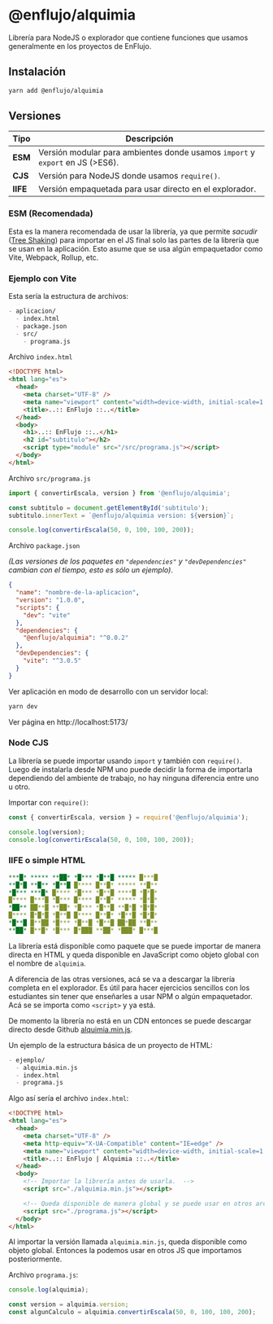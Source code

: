 # @enflujo/alquimia

Librería para NodeJS o explorador que contiene funciones que usamos generalmente en los proyectos de EnFlujo.

## Instalación

```bash
yarn add @enflujo/alquimia
```

## Versiones

| Tipo     | Descripción                                                                   |
| -------- | ----------------------------------------------------------------------------- |
| **ESM**  | Versión modular para ambientes donde usamos `import` y `export` en JS (>ES6). |
| **CJS**  | Versión para NodeJS donde usamos `require()`.                                 |
| **IIFE** | Versión empaquetada para usar directo en el explorador.                       |

### ESM (Recomendada)

Esta es la manera recomendada de usar la librería, ya que permite _sacudir_ ([Tree Shaking](https://developer.mozilla.org/en-US/docs/Glossary/Tree_shaking)) para importar en el JS final solo las partes de la librería que se usan en la aplicación. Esto asume que se usa algún empaquetador como Vite, Webpack, Rollup, etc.

### Ejemplo con Vite

Esta sería la estructura de archivos:

```md
- aplicacion/
  - index.html
  - package.json
  - src/
    - programa.js
```

Archivo `index.html`

```html
<!DOCTYPE html>
<html lang="es">
  <head>
    <meta charset="UTF-8" />
    <meta name="viewport" content="width=device-width, initial-scale=1.0" />
    <title>..:: EnFlujo ::..</title>
  </head>
  <body>
    <h1>..:: EnFlujo ::..</h1>
    <h2 id="subtitulo"></h2>
    <script type="module" src="/src/programa.js"></script>
  </body>
</html>
```

Archivo `src/programa.js`

```js
import { convertirEscala, version } from '@enflujo/alquimia';

const subtitulo = document.getElementById('subtitulo');
subtitulo.innerText = `@enflujo/alquimia version: ${version}`;

console.log(convertirEscala(50, 0, 100, 100, 200));
```

Archivo `package.json`

_(Las versiones de los paquetes en `"dependencies"` y `"devDependencies"` cambian con el tiempo, esto es sólo un ejemplo)_.

```json
{
  "name": "nombre-de-la-aplicacion",
  "version": "1.0.0",
  "scripts": {
    "dev": "vite"
  },
  "dependencies": {
    "@enflujo/alquimia": "^0.0.2"
  },
  "devDependencies": {
    "vite": "^3.0.5"
  }
}
```

Ver aplicación en modo de desarrollo con un servidor local:

```bash
yarn dev
```

Ver página en http://localhost:5173/

### Node CJS

La librería se puede importar usando `import` y también con `require()`. Luego de instalarla desde NPM uno puede decidir la forma de importarla dependiendo del ambiente de trabajo, no hay ninguna diferencia entre uno u otro.

Importar con `require()`:

```js
const { convertirEscala, version } = require('@enflujo/alquimia');

console.log(version);
console.log(convertirEscala(50, 0, 100, 100, 200));
```

### IIFE o simple HTML

```yaml
***█* ***** **██* *█*** *█**█ ***** █***█
**█*█ **█** *█**█ █**** █**█* ***** **█**
*█*** ***█* █**** *█*** *█**█ ****█ *█*█*
█**** █***█ *█*** █**** █**█* ***** *█*█*
*██** ██**█ **██* *█*** *█**█ **█*█ *█*█*
█**** █*█*█ *█**█ █**** █**█* *█**█ *█*█*
*█**█ █**██ *█*** *█**█ *█**█ ██*██ **█**
**██* █**█* *█*** █*███ **██* *███* █***█
```

La librería está disponible como paquete que se puede importar de manera directa en HTML y queda disponible en JavaScript como objeto global con el nombre de `alquimia`.

A diferencia de las otras versiones, acá se va a descargar la librería completa en el explorador. Es útil para hacer ejercicios sencillos con los estudiantes sin tener que enseñarles a usar NPM o algún empaquetador. Acá se se importa como `<script>` y ya está.

De momento la librería no está en un CDN entonces se puede descargar directo desde Github [alquimia.min.js](../../libreria/alquimia.min.js).

Un ejemplo de la estructura básica de un proyecto de HTML:

```md
- ejemplo/
  - alquimia.min.js
  - index.html
  - programa.js
```

Algo así sería el archivo `index.html`:

```html
<!DOCTYPE html>
<html lang="es">
  <head>
    <meta charset="UTF-8" />
    <meta http-equiv="X-UA-Compatible" content="IE=edge" />
    <meta name="viewport" content="width=device-width, initial-scale=1.0" />
    <title>..:: EnFlujo | Alquimia ::..</title>
  </head>
  <body>
    <!-- Importar la librería antes de usarla.  -->
    <script src="./alquimia.min.js"></script>

    <!-- Queda disponible de manera global y se puede usar en otros archivos JS. -->
    <script src="./programa.js"></script>
  </body>
</html>
```

Al importar la versión llamada `alquimia.min.js`, queda disponible como objeto global. Entonces la podemos usar en otros JS que importamos posteriormente.

Archivo `programa.js`:

```js
console.log(alquimia);

const version = alquimia.version;
const algunCalculo = alquimia.convertirEscala(50, 0, 100, 100, 200);
```
